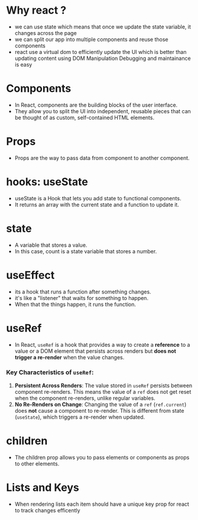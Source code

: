 # Why react ?
- we can use state which means that once we update the state variable, it changes across the page
- we can split our app into multiple components and reuse those components
- react use a virtual dom to efficiently update the UI which is better than updating content using DOM Manipulation
Debugging and maintainance is easy

# Components
- In React, components are the building blocks of the user interface. 
- They allow you to split the UI into independent, reusable pieces that can be thought of as custom, self-contained HTML elements.

# Props
- Props are the way to pass data from component to another component.

# hooks: useState
- useState is a Hook that lets you add state to functional components.
- It returns an array with the current state and a function to update it.

# state 
- A variable that stores a value. 
- In this case, count is a state variable that stores a number.  

# useEffect
- its a hook that runs a function after something changes.
- it's like a "listener" that waits for something to happen.
- When that the things happen, it runs the function.

# useRef
- In React, `useRef` is a hook that provides a way to create a **reference** to a value or a DOM element that persists across renders but **does not trigger a re-render** when the value changes.

### Key Characteristics of `useRef`:

1. **Persistent Across Renders**: The value stored in `useRef` persists between component re-renders. This means the value of a `ref` does not get reset when the component re-renders, unlike regular variables.
2. **No Re-Renders on Change**: Changing the value of a `ref` (`ref.current`) does **not** cause a component to re-render. This is different from state (`useState`), which triggers a re-render when updated.

# children
- The children prop allows you to pass elements or components as props to other elements.

# Lists and Keys
 - When rendering lists each item should have a unique key prop for react to track changes efficently